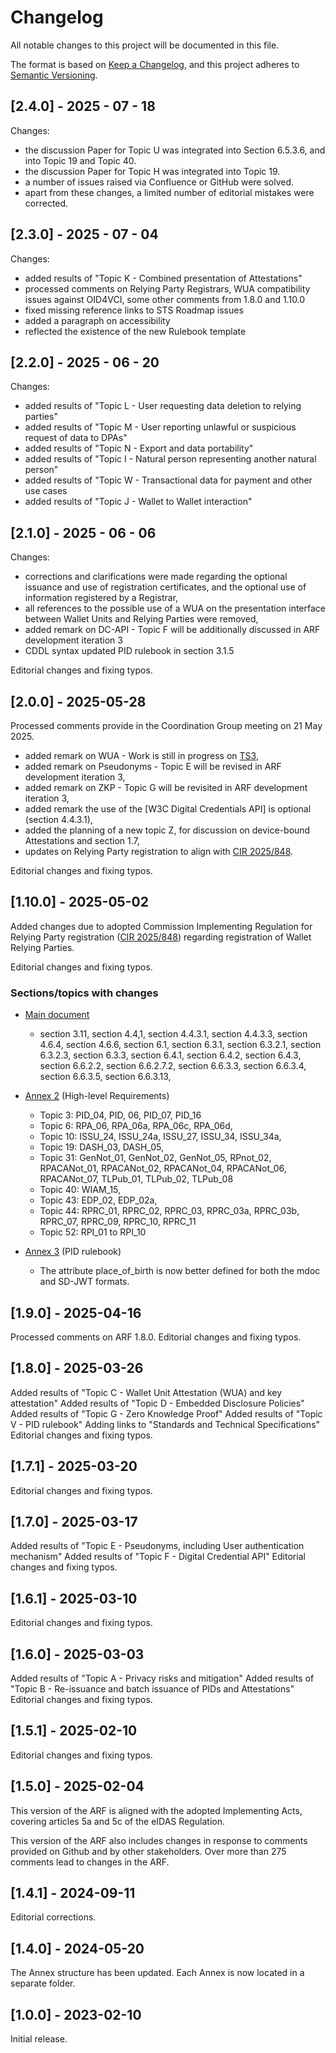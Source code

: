 # Changelog

All notable changes to this project will be documented in this file.

The format is based on [Keep a Changelog](https://keepachangelog.com/en/1.0.0/),
and this project adheres to [Semantic Versioning](https://semverdoc.org/).

## [2.4.0] - 2025 - 07 - 18

Changes:

- the discussion Paper for Topic U was integrated into Section 6.5.3.6, and into Topic 19 and Topic 40.
- the discussion Paper for Topic H was integrated into Topic 19.
- a number of issues raised via Confluence or GitHub were solved.
- apart from these changes, a limited number of editorial mistakes were corrected.

## [2.3.0] - 2025 - 07 - 04

Changes:

- added results of "Topic K - Combined presentation of Attestations"
- processed comments on Relying Party Registrars, WUA compatibility issues against OID4VCI, some other comments from 1.8.0 and 1.10.0
- fixed missing reference links to STS Roadmap issues
- added a paragraph on accessibility
- reflected the existence of the new Rulebook template

## [2.2.0] - 2025 - 06 - 20

Changes:

- added results of "Topic L - User requesting data deletion to relying parties"
- added results of "Topic M - User reporting unlawful or suspicious request of
data to DPAs"
- added results of "Topic N - Export and data portability"
- added results of "Topic I - Natural person representing another natural person"
- added results of "Topic W - Transactional data for payment and other use cases
- added results of "Topic J - Wallet to Wallet interaction"

## [2.1.0] - 2025 - 06 - 06

Changes:

- corrections and clarifications were made regarding the optional issuance and
use of registration certificates, and the optional use of information registered
by a Registrar,
- all references to the possible use of a WUA on the presentation interface
between Wallet Units and Relying Parties were removed,
- added remark on DC-API - Topic F will be additionally discussed in ARF development iteration 3
- CDDL syntax updated PID rulebook in section 3.1.5

Editorial changes and fixing typos.

## [2.0.0] - 2025-05-28

Processed comments provide in the Coordination Group meeting on 21 May 2025.

- added remark on WUA - Work is still in progress on [TS3](https://github.com/eu-digital-identity-wallet/eudi-doc-standards-and-technical-specifications-private/blob/main/docs/technical-specifications/ts3-wallet-unit-attestation.md),
- added remark on Pseudonyms - Topic E will be revised in ARF development iteration 3,
- added remark on ZKP - Topic G will be revisited in ARF development iteration 3,
- added remark the use of the [W3C Digital Credentials API] is optional (section 4.4.3.1),
- added the planning of a new topic Z, for discussion on device-bound Attestations and section 1.7,
- updates on Relying Party registration to align with [CIR 2025/848](https://data.europa.eu/eli/reg_impl/2025/848/oj).

Editorial changes and fixing typos.

## [1.10.0] - 2025-05-02

Added changes due to adopted Commission Implementing Regulation for Relying
Party registration ([CIR 2025/848](https://data.europa.eu/eli/reg_impl/2025/848/oj))
regarding registration of Wallet Relying Parties.

Editorial changes and fixing typos.

### Sections/topics with changes

- [Main document](docs/architecture-and-reference-framework-main.md)
    - section 3.11, section 4.4,1, section 4.4.3.1, section 4.4.3.3, section
    4.6.4, section 4.6.6, section 6.1, section 6.3.1, section 6.3.2.1, section
    6.3.2.3, section 6.3.3, section 6.4.1, section 6.4.2, section 6.4.3, section
    6.6.2.2, section 6.6.2.7.2, section 6.6.3.3, section 6.6.3.4, section
    6.6.3.5, section 6.6.3.13,

- [Annex 2](docs/annexes/annex-2/annex-2-high-level-requirements.md) (High-level
Requirements)
    - Topic 3: PID_04, PID, 06, PID_07, PID_16
    - Topic 6: RPA_06, RPA_06a, RPA_06c, RPA_06d,
    - Topic 10: ISSU_24, ISSU_24a, ISSU_27, ISSU_34, ISSU_34a,
    - Topic 19: DASH_03, DASH_05,
    - Topic 31:  GenNot_01, GenNot_02, GenNot_05, RPnot_02, RPACANot_01,
    RPACANot_02, RPACANot_04, RPACANot_06, RPACANot_07, TLPub_01, TLPub_02,
    TLPub_08
    - Topic 40: WIAM_15,
    - Topic 43: EDP_02, EDP_02a,
    - Topic 44: RPRC_01, RPRC_02, RPRC_03, RPRC_03a, RPRC_03b, RPRC_07, RPRC_09,
    RPRC_10, RPRC_11
    - Topic 52: RPI_01 to RPI_10

- [Annex 3](docs/annexes/annex-3/annex-3.01-pid-rulebook.md) (PID rulebook)
    - The attribute place_of_birth is now better defined for both the mdoc and
    SD-JWT formats.

## [1.9.0] - 2025-04-16

Processed comments on ARF 1.8.0.
Editorial changes and fixing typos.

## [1.8.0] - 2025-03-26

Added results of "Topic C - Wallet Unit Attestation (WUA) and key attestation"
Added results of "Topic D - Embedded Disclosure Policies"
Added results of "Topic G - Zero Knowledge Proof"
Added results of "Topic V - PID rulebook"
Adding links to "Standards and Technical Specifications"
Editorial changes and fixing typos.

## [1.7.1] - 2025-03-20

Editorial changes and fixing typos.

## [1.7.0] - 2025-03-17

Added results of "Topic E - Pseudonyms, including User authentication mechanism"
Added results of "Topic F - Digital Credential API"
Editorial changes and fixing typos.

## [1.6.1] - 2025-03-10

Editorial changes and fixing typos.

## [1.6.0] - 2025-03-03

Added results of "Topic A - Privacy risks and mitigation"
Added results of "Topic B - Re-issuance and batch issuance of PIDs and Attestations"
Editorial changes and fixing typos.

## [1.5.1] - 2025-02-10

Editorial changes and fixing typos.

## [1.5.0] - 2025-02-04

This version of the ARF is aligned with the adopted Implementing Acts, covering
articles 5a and 5c of the eIDAS Regulation.

This version of the ARF also includes changes in response to comments provided
on Github and by other stakeholders. Over more than 275 comments lead to changes
in the ARF.

## [1.4.1] - 2024-09-11

Editorial corrections.

## [1.4.0] - 2024-05-20

The Annex structure has been updated. Each Annex is now located in a separate folder.

## [1.0.0] - 2023-02-10

Initial release.
